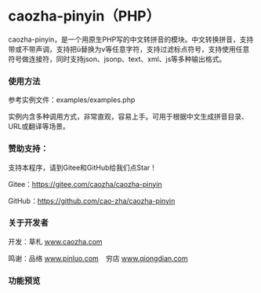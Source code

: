 ﻿# caozha-pinyin（PHP）

caozha-pinyin，是一个用原生PHP写的中文转拼音的模块。中文转换拼音，支持带或不带声调，支持把ü替换为v等任意字符，支持过滤标点符号，支持使用任意符号做连接符，同时支持json、jsonp、text、xml、js等多种输出格式。

### 使用方法

参考实例文件：examples/examples.php 

实例内含多种调用方式，非常直观，容易上手。可用于根据中文生成拼音目录、URL或翻译等场景。

### 赞助支持：

支持本程序，请到Gitee和GitHub给我们点Star！

Gitee：https://gitee.com/caozha/caozha-pinyin

GitHub：https://github.com/cao-zha/caozha-pinyin

### 关于开发者

开发：草札 www.caozha.com

鸣谢：品络 www.pinluo.com  &ensp;  穷店 www.qiongdian.com

### 功能预览


